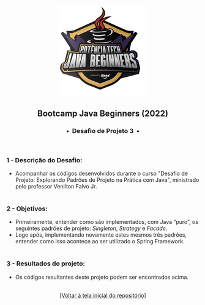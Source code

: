 <div align="center">
<img src="https://github.com/michelelozada/Bootcamp-DIO-Java-Beginners/blob/main/assets/logo.png">
<h2>Bootcamp Java Beginners (2022)</h2>
<h3>•&nbsp; Desafio de Projeto 3 &nbsp;•</h3>
</div>
&nbsp;
&nbsp;

### 1 - Descrição do Desafio:
 - Acompanhar os códigos desenvolvidos durante o curso "Desafio de Projeto: Explorando Padrões de Projeto na Prática com Java", ministrado pelo professor Venilton Falvo Jr.  
&nbsp;
&nbsp;     
### 2 - Objetivos:
 - Primeiramente, entender como são implementados, com Java “puro”, os seguintes padrões de projeto: *Singleton*, *Strategy* e *Facade*.    
 - Logo após, implementando novamente estes mesmos três padrões, entender como isso acontece ao ser utilizado o Spring Framework.  
&nbsp;
&nbsp;    
### 3 - Resultados do projeto:
 - Os códigos resultantes deste projeto podem ser encontrados acima.      
&nbsp;
&nbsp;    
<div align="center">
<a href="https://github.com/michelelozada/Bootcamp-DIO-Java-Beginners">[Voltar à tela inicial do repositório]</a>
</div>